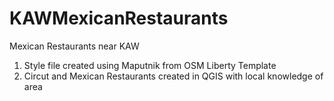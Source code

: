 # KAWMexicanRestaurants
Mexican Restaurants near KAW

1. Style file created using Maputnik from OSM Liberty Template
2. Circut and Mexican Restaurants created in QGIS with local knowledge of area

